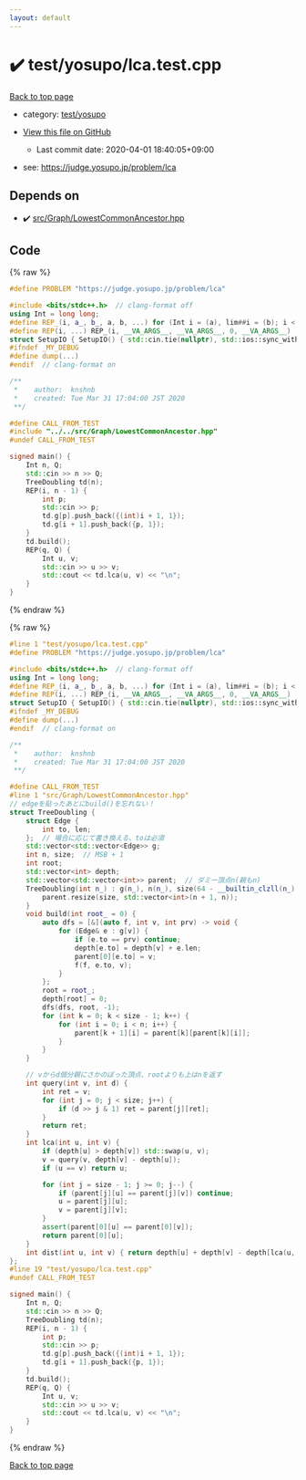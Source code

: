 ```yaml
---
layout: default
---
```


<!-- mathjax config similar to math.stackexchange -->
<script type="text/javascript" async
  src="https://cdnjs.cloudflare.com/ajax/libs/mathjax/2.7.5/MathJax.js?config=TeX-MML-AM_CHTML">
</script>
<script type="text/x-mathjax-config">
  MathJax.Hub.Config({
    TeX: { equationNumbers: { autoNumber: "AMS" }},
    tex2jax: {
      inlineMath: [ ['$','$'] ],
      processEscapes: true
    },
    "HTML-CSS": { matchFontHeight: false },
    displayAlign: "left",
    displayIndent: "2em"
  });
</script>

<script type="text/javascript" src="https://cdnjs.cloudflare.com/ajax/libs/jquery/3.4.1/jquery.min.js"></script>
<script src="https://cdn.jsdelivr.net/npm/jquery-balloon-js@1.1.2/jquery.balloon.min.js" integrity="sha256-ZEYs9VrgAeNuPvs15E39OsyOJaIkXEEt10fzxJ20+2I=" crossorigin="anonymous"></script>
<script type="text/javascript" src="../../../assets/js/copy-button.js"></script>
<link rel="stylesheet" href="../../../assets/css/copy-button.css" />


# :heavy_check_mark: test/yosupo/lca.test.cpp

<a href="../../../index.html">Back to top page</a>

* category: <a href="../../../index.html#0b58406058f6619a0f31a172defc0230">test/yosupo</a>
* <a href="{{ site.github.repository_url }}/blob/master/test/yosupo/lca.test.cpp">View this file on GitHub</a>
    - Last commit date: 2020-04-01 18:40:05+09:00


* see: <a href="https://judge.yosupo.jp/problem/lca">https://judge.yosupo.jp/problem/lca</a>


## Depends on

* :heavy_check_mark: <a href="../../../library/src/Graph/LowestCommonAncestor.hpp.html">src/Graph/LowestCommonAncestor.hpp</a>


## Code

<a id="unbundled"></a>
{% raw %}
```cpp
#define PROBLEM "https://judge.yosupo.jp/problem/lca"

#include <bits/stdc++.h>  // clang-format off
using Int = long long;
#define REP_(i, a_, b_, a, b, ...) for (Int i = (a), lim##i = (b); i < lim##i; i++)
#define REP(i, ...) REP_(i, __VA_ARGS__, __VA_ARGS__, 0, __VA_ARGS__)
struct SetupIO { SetupIO() { std::cin.tie(nullptr), std::ios::sync_with_stdio(false), std::cout << std::fixed << std::setprecision(13); } } setup_io;
#ifndef _MY_DEBUG
#define dump(...)
#endif  // clang-format on

/**
 *    author:  knshnb
 *    created: Tue Mar 31 17:04:00 JST 2020
 **/

#define CALL_FROM_TEST
#include "../../src/Graph/LowestCommonAncestor.hpp"
#undef CALL_FROM_TEST

signed main() {
    Int n, Q;
    std::cin >> n >> Q;
    TreeDoubling td(n);
    REP(i, n - 1) {
        int p;
        std::cin >> p;
        td.g[p].push_back({(int)i + 1, 1});
        td.g[i + 1].push_back({p, 1});
    }
    td.build();
    REP(q, Q) {
        Int u, v;
        std::cin >> u >> v;
        std::cout << td.lca(u, v) << "\n";
    }
}

```
{% endraw %}

<a id="bundled"></a>
{% raw %}
```cpp
#line 1 "test/yosupo/lca.test.cpp"
#define PROBLEM "https://judge.yosupo.jp/problem/lca"

#include <bits/stdc++.h>  // clang-format off
using Int = long long;
#define REP_(i, a_, b_, a, b, ...) for (Int i = (a), lim##i = (b); i < lim##i; i++)
#define REP(i, ...) REP_(i, __VA_ARGS__, __VA_ARGS__, 0, __VA_ARGS__)
struct SetupIO { SetupIO() { std::cin.tie(nullptr), std::ios::sync_with_stdio(false), std::cout << std::fixed << std::setprecision(13); } } setup_io;
#ifndef _MY_DEBUG
#define dump(...)
#endif  // clang-format on

/**
 *    author:  knshnb
 *    created: Tue Mar 31 17:04:00 JST 2020
 **/

#define CALL_FROM_TEST
#line 1 "src/Graph/LowestCommonAncestor.hpp"
// edgeを貼ったあとにbuild()を忘れない！
struct TreeDoubling {
    struct Edge {
        int to, len;
    };  // 場合に応じて書き換える、toは必須
    std::vector<std::vector<Edge>> g;
    int n, size;  // MSB + 1
    int root;
    std::vector<int> depth;
    std::vector<std::vector<int>> parent;  // ダミー頂点n(親もn)
    TreeDoubling(int n_) : g(n_), n(n_), size(64 - __builtin_clzll(n_) + 1), depth(n_) {
        parent.resize(size, std::vector<int>(n + 1, n));
    }
    void build(int root_ = 0) {
        auto dfs = [&](auto f, int v, int prv) -> void {
            for (Edge& e : g[v]) {
                if (e.to == prv) continue;
                depth[e.to] = depth[v] + e.len;
                parent[0][e.to] = v;
                f(f, e.to, v);
            }
        };
        root = root_;
        depth[root] = 0;
        dfs(dfs, root, -1);
        for (int k = 0; k < size - 1; k++) {
            for (int i = 0; i < n; i++) {
                parent[k + 1][i] = parent[k][parent[k][i]];
            }
        }
    }

    // vからd個分親にさかのぼった頂点、rootよりも上はnを返す
    int query(int v, int d) {
        int ret = v;
        for (int j = 0; j < size; j++) {
            if (d >> j & 1) ret = parent[j][ret];
        }
        return ret;
    }
    int lca(int u, int v) {
        if (depth[u] > depth[v]) std::swap(u, v);
        v = query(v, depth[v] - depth[u]);
        if (u == v) return u;

        for (int j = size - 1; j >= 0; j--) {
            if (parent[j][u] == parent[j][v]) continue;
            u = parent[j][u];
            v = parent[j][v];
        }
        assert(parent[0][u] == parent[0][v]);
        return parent[0][u];
    }
    int dist(int u, int v) { return depth[u] + depth[v] - depth[lca(u, v)] * 2; }
};
#line 19 "test/yosupo/lca.test.cpp"
#undef CALL_FROM_TEST

signed main() {
    Int n, Q;
    std::cin >> n >> Q;
    TreeDoubling td(n);
    REP(i, n - 1) {
        int p;
        std::cin >> p;
        td.g[p].push_back({(int)i + 1, 1});
        td.g[i + 1].push_back({p, 1});
    }
    td.build();
    REP(q, Q) {
        Int u, v;
        std::cin >> u >> v;
        std::cout << td.lca(u, v) << "\n";
    }
}

```
{% endraw %}

<a href="../../../index.html">Back to top page</a>

